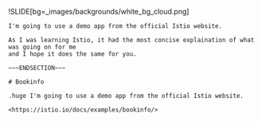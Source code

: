!SLIDE[bg=_images/backgrounds/white_bg_cloud.png]

~~~SECTION:notes~~~
I'm going to use a demo app from the official Istio website.

As I was learning Istio, it had the most concise explaination of what was going on for me
and I hope it does the same for you.

~~~ENDSECTION~~~

# Bookinfo

.huge I'm going to use a demo app from the official Istio website.

<https://istio.io/docs/examples/bookinfo/>
